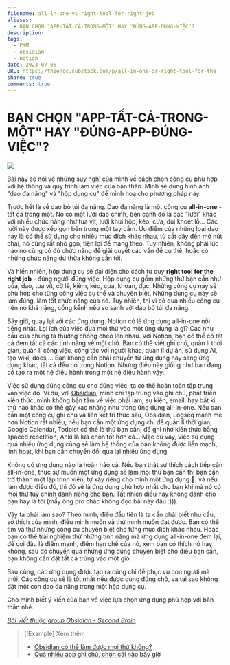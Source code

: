 ```yaml
---
filename: all-in-one-vs-right-tool-for-right-job
aliases:
  - BẠN CHỌN "APP-TẤT-CẢ-TRONG-MỘT" HAY "ĐÚNG-APP-ĐÚNG-VIỆC"?
description: 
tags:
  - PKM
  - obsidian
  - notion
date: 2023-07-08
URL: https://thienqc.substack.com/p/all-in-one-or-right-tool-for-the
share: true
comments: true
---
```

# BẠN CHỌN "APP-TẤT-CẢ-TRONG-MỘT" HAY "ĐÚNG-APP-ĐÚNG-VIỆC"?

![](https://i.imgur.com/qBvb8em.png)


Bài này sẽ nói về những suy nghĩ của mình về cách chọn công cụ phù hợp với hệ thống và quy trình làm việc của bản thân. Mình sẽ dùng hình ảnh "dao đa năng" và "hộp dụng cụ" để minh hoạ cho phương pháp này.

Trước hết là về dao bỏ túi đa năng. Dao đa năng là một công cụ **all-in-one** - tất cả trong một. Nó có một lưỡi dao chính, bên cạnh đó là các "lưỡi" khác với nhiều chức năng như tua vít, lưỡi khui hộp, kéo, cưa, dùi khoét lỗ... Các lưỡi này được xếp gọn bên trong một tay cầm. Ưu điểm của những loại dao này là có thể sử dụng cho nhiều mục đích khác nhau, từ cắt dây đến mở nút chai, nó cũng rất nhỏ gọn, tiện lợi để mang theo. Tuy nhiên, không phải lúc nào nó cũng có đủ chức năng để giải quyết các vấn đề cụ thể, hoặc có những chức năng dư thừa không cần tới.

Và hiển nhiên, hộp dụng cụ sẽ đại diện cho cách tư duy **right tool for the right job** - đúng người đúng việc. Hộp dụng cụ gồm những thứ bạn cần như búa, dao, tua vít, cờ lê, kiềm, kéo, cưa, khoan, đục. Những công cụ này sẽ phù hợp cho từng công việc cụ thể và chuyên biệt. Những dụng cụ này sẽ làm đúng, làm tốt chức năng của nó. Tuy nhiên, thì vì có quá nhiều công cụ nên nó khá nặng, cồng kềnh nếu so sánh với dao bỏ túi đa năng.

Bây giờ, quay lại với các ứng dụng. Notion có lẽ ứng dụng all-in-one nổi tiếng nhất. Lợi ích của việc đưa mọi thứ vào một ứng dụng là gì? Các nhu cầu của chúng ta thường chồng chéo lên nhau. Với Notion, bạn có thể có tất cả đem tất cả các tính năng về một chỗ. Bạn có thể viết ghi chú, quản lí thời gian, quản lí công việc, cộng tác với người khác, quản lí dự án, sử dụng AI, tạo wiki, docs,... Bạn không cần phải chuyển từ ứng dụng này sang ứng dụng khác, tất cả đều có trong Notion. Nhưng điều này giống như bạn đang cố tạo ra một hệ điều hành trong một hệ điều hành vậy.

Việc sử dụng đúng công cụ cho đúng việc, ta có thể hoàn toàn tập trung vào việc đó. Ví dụ, với [Obsidian](https://www.facebook.com/groups/594306492570157), mình chỉ tập trung vào ghi chú, phát triển kiến thức, mình không bận tâm về việc phải làm, sự kiện, email, hay bất kì thứ nào khác có thể gây xao nhãng như trong ứng dụng all-in-one. Nếu bạn cần một công cụ ghi chú và liên kết tri thức sâu, Obsidian, Logseq mạnh mẽ hơn Notion rất nhiều; nếu bạn cần một ứng dụng chỉ để quản lí thời gian, Google Calendar, Todoist có thể là thứ bạn cần; để ghi nhớ kiến thức bằng spaced repetition, Anki là lựa chọn tốt hơn cả...  Mặc dù vậy, việc sử dụng quá nhiều ứng dụng cũng sẽ làm hệ thống của bạn không được liền mạch, linh hoạt, khi bạn cần chuyển đổi qua lại nhiều ứng dụng. 

Không có ứng dụng nào là hoàn hảo cả. Nếu bạn thật sự thích cách tiếp cận all-in-one, thực sự muốn một ứng dụng sẽ làm mọi thứ bạn cần thì bạn cần trở thành một lập trình viên, tự xây riêng cho mình một ứng dụng 🐧, và nếu làm được điều đó, thì đó sẽ là ứng dụng phù hợp nhất cho bạn khi mà nó có mọi thứ tuỳ chỉnh dành riêng cho bạn. Tất nhiên điều này không dành cho bạn hay là tôi (mấy ông pro chắc không đọc bài này đâu :))).

Vậy ta phải làm sao? Theo mình, điều đầu tiên là ta cần phải biết nhu cầu, sở thích của mình, điều mình muốn và thứ mình muốn đạt được. Bạn có thể tìm và thử những công cụ chuyên biệt cho từng mục đích khác nhau. Hoặc bạn có thể trải nghiệm thử những tính năng mà ứng dụng all-in-one đem lại, để coi đâu là điểm mạnh, điểm hạn chế của nó, xem bạn có thích nó hay không, sau đó chuyển qua những ứng dụng chuyên biệt cho điều bạn cần, bạn không cần đặt tất cả trứng vào một giỏ.

Sau cùng, các ứng dụng được tạo ra cũng chỉ để phục vụ con người mà thôi. Các công cụ sẽ là tốt nhất nếu được dùng đúng chỗ, và tại sao không đặt một con dao đa năng trong một hộp dụng cụ.

Cho mình biết ý kiến của bạn về việc lựa chọn ứng dụng phù hợp với bản thân nhé.

*[Bài viết thuộc group Obsidian - Second Brain](https://www.facebook.com/groups/594306492570157/posts/671916038142535)*

> [!Example] Xem thêm
> - [Obsidian có thể làm được mọi thứ không?](./obsidian-co-the-lam-duoc-moi-thu-khong.md)
> - [Quá nhiều app ghi chú, chọn cái nào bây giờ](./qua-nhieu-app-ghi-chu-chon-cai-nao-bay-gio.md)